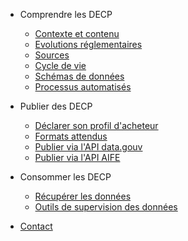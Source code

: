 
* Comprendre les DECP

  * [Contexte et contenu](comprendre-les-decp/contexte.md)
  * [Evolutions réglementaires](comprendre-les-decp/evolutions-reglementaires.md)
  * [Sources](comprendre-les-decp/sources.md)
  * [Cycle de vie](comprendre-les-decp/cycle-de-vie.md)
  * [Schémas de données](comprendre-les-decp/schemas.md)
  * [Processus automatisés](comprendre-les-decp/processus-et-traitements.md)

* Publier des DECP

  * [Déclarer son profil d'acheteur](publier-des-decp/declarer-son-profil.md)
  * [Formats attendus](publier-des-decp/formats.md)
  * [Publier via l'API data.gouv](publier-des-decp/via-api-data-gouv.md)
  * [Publier via l'API AIFE](publier-des-decp/via-api-aife.md)

* Consommer les DECP

  * [Récupérer les données](consommer-les-decp/recuperer-les-donnees.md)
  * [Outils de supervision des données](consommer-les-decp/supervision.md)

* [Contact](contact.md)